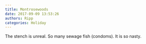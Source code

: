 ```yaml
---
title: Montrosewoods
date: 2017-09-09 13:53:26
authors: Ripp
categories: Holiday
---
```


 The stench is unreal. So many sewage fish (condoms). It is so nasty.
